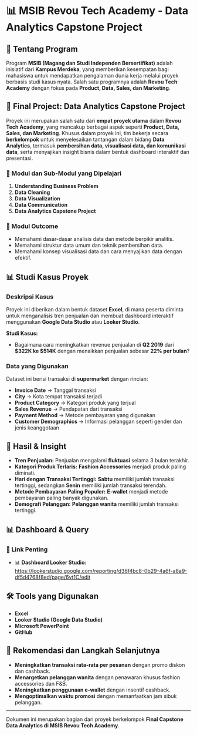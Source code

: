 # 📊 MSIB Revou Tech Academy - Data Analytics Capstone Project

## 🏢 Tentang Program  
Program **MSIB (Magang dan Studi Independen Bersertifikat)** adalah inisiatif dari **Kampus Merdeka**, yang memberikan kesempatan bagi mahasiswa untuk mendapatkan pengalaman dunia kerja melalui proyek berbasis studi kasus nyata. Salah satu programnya adalah **Revou Tech Academy** dengan fokus pada **Product, Data, Sales, dan Marketing**.

## 📌 Final Project: Data Analytics Capstone Project  
Proyek ini merupakan salah satu dari **empat proyek utama** dalam **Revou Tech Academy**, yang mencakup berbagai aspek seperti **Product, Data, Sales, dan Marketing**. Khusus dalam proyek ini, tim bekerja secara **berkelompok** untuk menyelesaikan tantangan dalam bidang **Data Analytics**, termasuk **pembersihan data, visualisasi data, dan komunikasi data**, serta menyajikan insight bisnis dalam bentuk dashboard interaktif dan presentasi.

### 📂 Modul dan Sub-Modul yang Dipelajari  
1. **Understanding Business Problem**  
2. **Data Cleaning**  
3. **Data Visualization**  
4. **Data Communication**  
5. **Data Analytics Capstone Project**  

### 🎯 Modul Outcome  
- Memahami dasar-dasar analisis data dan metode berpikir analitis.  
- Memahami struktur data umum dan teknik pembersihan data.  
- Memahami konsep visualisasi data dan cara menyajikan data dengan efektif.  

## 📊 Studi Kasus Proyek  
### **Deskripsi Kasus**  
Proyek ini diberikan dalam bentuk dataset **Excel**, di mana peserta diminta untuk menganalisis tren penjualan dan membuat dashboard interaktif menggunakan **Google Data Studio** atau **Looker Studio**.

**Studi Kasus:** 
- Bagaimana cara meningkatkan revenue penjualan di **Q2 2019** dari **$322K ke $514K** dengan menaikkan penjualan sebesar **22% per bulan**?

### **Data yang Digunakan**  
Dataset ini berisi transaksi di **supermarket** dengan rincian:
- **Invoice Date** → Tanggal transaksi 
- **City** → Kota tempat transaksi terjadi
- **Product Category** → Kategori produk yang terjual
- **Sales Revenue** → Pendapatan dari transaksi
- **Payment Method** → Metode pembayaran yang digunakan
- **Customer Demographics** → Informasi pelanggan seperti gender dan jenis keanggotaan

## 🔎 Hasil & Insight  
- **Tren Penjualan:** Penjualan mengalami **fluktuasi** selama 3 bulan terakhir.  
- **Kategori Produk Terlaris:** **Fashion Accessories** menjadi produk paling diminati.  
- **Hari dengan Transaksi Tertinggi:** **Sabtu** memiliki jumlah transaksi tertinggi, sedangkan **Senin** memiliki jumlah transaksi terendah.  
- **Metode Pembayaran Paling Populer:** **E-wallet** menjadi metode pembayaran paling banyak digunakan.  
- **Demografi Pelanggan:** **Pelanggan wanita** memiliki jumlah transaksi tertinggi.

## 📊 Dashboard & Query  
### 🔗 Link Penting  
- 📊 **Dashboard Looker Studio:** https://lookerstudio.google.com/reporting/d36f4bc8-0b29-4a6f-a8a9-df5d4768f8ed/page/6vt1C/edit

## 🛠️ Tools yang Digunakan  
- **Excel**   
- **Looker Studio (Google Data Studio)**  
- **Microsoft PowerPoint**  
- **GitHub**  

## 🚀 Rekomendasi dan Langkah Selanjutnya  
- **Meningkatkan transaksi rata-rata per pesanan** dengan promo diskon dan cashback.  
- **Menargetkan pelanggan wanita** dengan penawaran khusus fashion accessories dan F&B.  
- **Meningkatkan penggunaan e-wallet** dengan insentif cashback.  
- **Mengoptimalkan waktu promosi** dengan memanfaatkan jam sibuk pelanggan.  

---  
Dokumen ini merupakan bagian dari proyek berkelompok **Final Capstone Data Analytics di MSIB Revou Tech Academy**.

